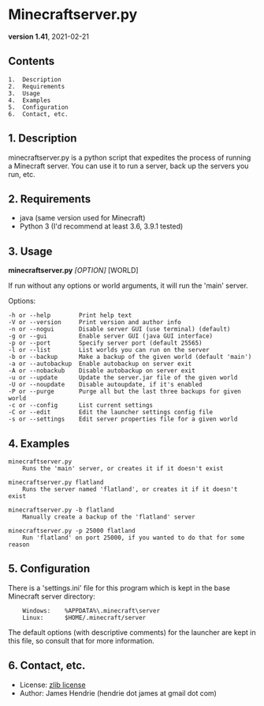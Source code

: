 # Minecraftserver.py

**version 1.41**, 2021-02-21

## Contents

```
1.  Description
2.  Requirements
3.  Usage
4.  Examples
5.  Configuration
6.  Contact, etc.
```


## 1. Description

minecraftserver.py is a python script that expedites the process of running
a Minecraft server.  You can use it to run a server, back up the servers you
run, etc.

## 2. Requirements

- java (same version used for Minecraft)
- Python 3 (I'd recommend at least 3.6, 3.9.1 tested)

## 3. Usage

**minecraftserver.py** *[OPTION]* [WORLD]


If run without any options or world arguments, it will run the 'main'
server.

Options:

```
-h or --help        Print help text
-V or --version		Print version and author info
-n or --nogui       Disable server GUI (use terminal) (default)
-g or --gui         Enable server GUI (java GUI interface)
-p or --port        Specify server port (default 25565)
-l or --list        List worlds you can run on the server
-b or --backup      Make a backup of the given world (default 'main')
-a or --autobackup  Enable autobackup on server exit
-A or --nobackub    Disable autobackup on server exit
-u or --update      Update the server.jar file of the given world
-U or --noupdate    Disable autoupdate, if it's enabled
-P or --purge       Purge all but the last three backups for given world
-c or --config      List current settings
-C or --edit        Edit the launcher settings config file
-s or --settings    Edit server properties file for a given world
```



## 4. Examples

```
minecraftserver.py
    Runs the 'main' server, or creates it if it doesn't exist

minecraftserver.py flatland
    Runs the server named 'flatland', or creates it if it doesn't exist

minecraftserver.py -b flatland
    Manually create a backup of the 'flatland' server

minecraftserver.py -p 25000 flatland
    Run 'flatland' on port 25000, if you wanted to do that for some reason
```



## 5. Configuration

There is a 'settings.ini' file for this program which is kept in the base
Minecraft server directory:

```
    Windows:	%APPDATA%\.minecraft\server
    Linux:	    $HOME/.minecraft/server
```

The default options (with descriptive comments) for the launcher are kept in this file, so consult that for
more information.


## 6. Contact, etc.

- License: [zlib license](https://www.zlib.net/zlib_license.html)
- Author: James Hendrie (hendrie dot james at gmail dot com)
